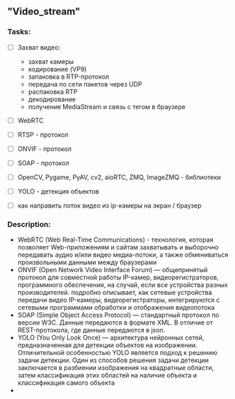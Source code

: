 ## "Video_stream"

### Tasks:
- [ ] Захват видео:
  - захват камеры
  - кодирование (VP9)
  - запаковка в RTP-протокол
  - передача по сети пакетов через UDP
  - распаковка RTP
  - декодирование
  - получение MediaStream и связь с тегом в браузере

- [ ] WebRTC
- [ ] RTSP - протокол
- [ ] ONVIF - протокол
- [ ] SOAP - протокол
- [ ] OpenCV, Pygame, PyAV, cv2, aioRTC, ZMQ, ImageZMQ - библиотеки
- [ ] YOLO - детекция объектов 
- [ ] как направить поток видео из ip-камеры на экран / браузер






### Description:
- WebRTC (Web Real-Time Communications) - технология, которая позволяет Web-приложениям и сайтам захватывать и выборочно передавать аудио и/или видео медиа-потоки, а также обмениваться произвольными данными между браузерами
- ONVIF (Open Network Video Interface Forum) — общепринятый протокол для совместной работы IP-камер, видеорегистраторов, программного обеспечения, на случай, если все устройства разных производителей. подробно описывает, как сетевые устройства передачи видео IP-камеры, видеорегистраторы, интегрируются с сетевыми программами обработки и отображения видеопотока 
- SOAP (Simple Object Access Protocol) — стандартный протокол по версии W3C. Данные передаются в формате XML. В отличие от REST-протокола, где данные передаются в json.
- YOLO (You Only Look Once) — архитектура нейронных сетей, предназначенная для детекции объектов на изображении. Отличительной особенностью YOLO является подход к решению задачи детекции. Один из способов решения задачи детекции заключается в разбиении изображения на квадратные области, затем классификация этих областей на наличие объекта и классификация самого объекта
- 